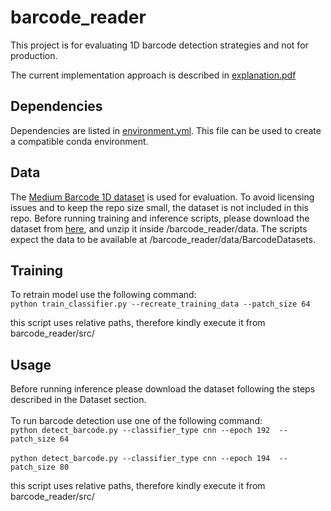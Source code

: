 # barcode_reader
This project is for evaluating 1D barcode detection strategies and not for production.

The current implementation approach is described in [explanation.pdf](https://github.com/abhikdatta/barcode_reader/blob/main/explanation.pdf)

## Dependencies
Dependencies are listed in [environment.yml](https://github.com/abhikdatta/barcode_reader/blob/main/environment.yml). This file can be used to create a compatible conda environment.

## Data
The [Medium Barcode 1D dataset](http://artelab.dista.uninsubria.it/downloads/datasets/barcode/medium_barcode_1d/medium_barcode_1d.html) is used for evaluation. To avoid licensing issues and to keep the repo size small, the dataset is not included in this repo. Before running training and inference scripts, please download the dataset from [here](http://artelab.dista.uninsubria.it/downloads/datasets/barcode/medium_barcode_1d/medium_barcode_1d.zip), and unzip it inside /barcode_reader/data. The scripts expect the data to be available at /barcode_reader/data/BarcodeDatasets.

## Training
To retrain model use the following command: <br>
`python train_classifier.py --recreate_training_data --patch_size 64`

this script uses relative paths, therefore kindly execute it from barcode_reader/src/

## Usage
Before running inference please download the dataset following the steps described in the Dataset section. <br><br>
To run barcode detection use one of the following command: <br>
`python detect_barcode.py --classifier_type cnn --epoch 192  --patch_size 64` <br><br>
`python detect_barcode.py --classifier_type cnn --epoch 194  --patch_size 80`

this script uses relative paths, therefore kindly execute it from barcode_reader/src/
